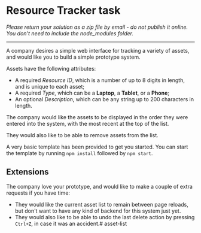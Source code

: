# Resource Tracker task

_Please return your solution as a zip file by email - do not publish it online. You don't need to include the node_modules folder._

---

A company desires a simple web interface for tracking a variety of assets, and would like you to
build a simple prototype system.

Assets have the following attributes:
* A required _Resource ID_, which is a number of up to 8 digits in length, and is unique to each asset;
* A required _Type_, which can be a **Laptop**, a **Tablet**, or a **Phone**;
* An optional _Description_, which can be any string up to 200 characters in length.

The company would like the assets to be displayed in the order they were entered into the system,
with the most recent at the top of the list.

They would also like to be able to remove assets from the list.

A very basic template has been provided to get you started. You can start the template by running
`npm install` followed by `npm start`.

## Extensions

The company love your prototype, and would like to make a couple of extra requests if you have time:

* They would like the current asset list to remain between page reloads, but don't want to have any
  kind of backend for this system just yet.
* They would also like to be able to undo the last delete action by pressing `Ctrl+Z`, in
  case it was an accident.# asset-list
